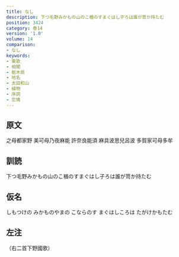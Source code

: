 ```yaml
---
title: なし
description: 下つ毛野みかもの山のこ楢のすまぐはし子ろは誰が笥か持たむ
position: 3424
category: 巻14
version: '1.0'
volume: 14
comparison:
- なし
keywords:
- 東歌
- 相聞
- 栃木県
- 地名
- 太田和山
- 植物
- 序詞
- 恋情
---
```


## 原文

之母都家野 美可母乃夜麻能 許奈良能須 麻具波思兒呂波 多賀家可母多牟

## 訓読

下つ毛野みかもの山のこ楢のすまぐはし子ろは誰が笥か持たむ

## 仮名

しもつけの みかものやまの こならのす まぐはしころは たがけかもたむ

## 左注

（右二首下野國歌）
